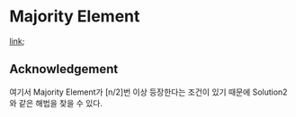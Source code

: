 # Majority Element
[link](https://leetcode.com/problems/majority-element);

## Acknowledgement
여기서 Majority Element가 [n/2]번 이상 등장한다는 조건이 있기 때문에 Solution2와 같은 해법을 찾을 수 있다.
